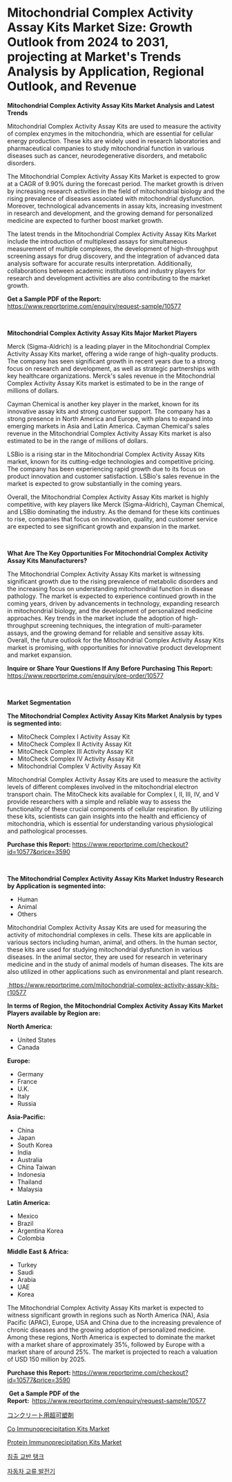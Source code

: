 <p><h1>Mitochondrial Complex Activity Assay Kits Market Size: Growth Outlook from 2024 to 2031, projecting at Market's Trends Analysis by Application, Regional Outlook, and Revenue</h1></p><p><strong>Mitochondrial Complex Activity Assay Kits Market Analysis and Latest Trends</strong></p>
<p><p>Mitochondrial Complex Activity Assay Kits are used to measure the activity of complex enzymes in the mitochondria, which are essential for cellular energy production. These kits are widely used in research laboratories and pharmaceutical companies to study mitochondrial function in various diseases such as cancer, neurodegenerative disorders, and metabolic disorders.</p><p>The Mitochondrial Complex Activity Assay Kits Market is expected to grow at a CAGR of 9.90% during the forecast period. The market growth is driven by increasing research activities in the field of mitochondrial biology and the rising prevalence of diseases associated with mitochondrial dysfunction. Moreover, technological advancements in assay kits, increasing investment in research and development, and the growing demand for personalized medicine are expected to further boost market growth.</p><p>The latest trends in the Mitochondrial Complex Activity Assay Kits Market include the introduction of multiplexed assays for simultaneous measurement of multiple complexes, the development of high-throughput screening assays for drug discovery, and the integration of advanced data analysis software for accurate results interpretation. Additionally, collaborations between academic institutions and industry players for research and development activities are also contributing to the market growth.</p></p>
<p><strong>Get a Sample PDF of the Report:&nbsp;</strong> <a href="https://www.reportprime.com/enquiry/request-sample/10577">https://www.reportprime.com/enquiry/request-sample/10577</a></p>
<p>&nbsp;</p>
<p><strong>Mitochondrial Complex Activity Assay Kits Major Market Players</strong></p>
<p><p>Merck (Sigma-Aldrich) is a leading player in the Mitochondrial Complex Activity Assay Kits market, offering a wide range of high-quality products. The company has seen significant growth in recent years due to a strong focus on research and development, as well as strategic partnerships with key healthcare organizations. Merck's sales revenue in the Mitochondrial Complex Activity Assay Kits market is estimated to be in the range of millions of dollars.</p><p>Cayman Chemical is another key player in the market, known for its innovative assay kits and strong customer support. The company has a strong presence in North America and Europe, with plans to expand into emerging markets in Asia and Latin America. Cayman Chemical's sales revenue in the Mitochondrial Complex Activity Assay Kits market is also estimated to be in the range of millions of dollars.</p><p>LSBio is a rising star in the Mitochondrial Complex Activity Assay Kits market, known for its cutting-edge technologies and competitive pricing. The company has been experiencing rapid growth due to its focus on product innovation and customer satisfaction. LSBio's sales revenue in the market is expected to grow substantially in the coming years.</p><p>Overall, the Mitochondrial Complex Activity Assay Kits market is highly competitive, with key players like Merck (Sigma-Aldrich), Cayman Chemical, and LSBio dominating the industry. As the demand for these kits continues to rise, companies that focus on innovation, quality, and customer service are expected to see significant growth and expansion in the market.</p></p>
<p>&nbsp;</p>
<p><strong>What Are The Key Opportunities For Mitochondrial Complex Activity Assay Kits Manufacturers?</strong></p>
<p><p>The Mitochondrial Complex Activity Assay Kits market is witnessing significant growth due to the rising prevalence of metabolic disorders and the increasing focus on understanding mitochondrial function in disease pathology. The market is expected to experience continued growth in the coming years, driven by advancements in technology, expanding research in mitochondrial biology, and the development of personalized medicine approaches. Key trends in the market include the adoption of high-throughput screening techniques, the integration of multi-parameter assays, and the growing demand for reliable and sensitive assay kits. Overall, the future outlook for the Mitochondrial Complex Activity Assay Kits market is promising, with opportunities for innovative product development and market expansion.</p></p>
<p><strong>Inquire or Share Your Questions If Any Before Purchasing This Report:</strong> <a href="https://www.reportprime.com/enquiry/pre-order/10577">https://www.reportprime.com/enquiry/pre-order/10577</a></p>
<p>&nbsp;</p>
<p><strong>Market Segmentation</strong></p>
<p><strong>The Mitochondrial Complex Activity Assay Kits Market Analysis by types is segmented into:</strong></p>
<p><ul><li>MitoCheck Complex I Activity Assay Kit</li><li>MitoCheck Complex II Activity Assay Kit</li><li>MitoCheck Complex III Activity Assay Kit</li><li>MitoCheck Complex IV Activity Assay Kit</li><li>Mitochondrial Complex V Activity Assay Kit</li></ul></p>
<p><p>Mitochondrial Complex Activity Assay Kits are used to measure the activity levels of different complexes involved in the mitochondrial electron transport chain. The MitoCheck kits available for Complex I, II, III, IV, and V provide researchers with a simple and reliable way to assess the functionality of these crucial components of cellular respiration. By utilizing these kits, scientists can gain insights into the health and efficiency of mitochondria, which is essential for understanding various physiological and pathological processes.</p></p>
<p><strong>Purchase this Report:&nbsp;</strong><a href="https://www.reportprime.com/checkout?id=10577&price=3590">https://www.reportprime.com/checkout?id=10577&price=3590</a></p>
<p>&nbsp;</p>
<p><strong>The Mitochondrial Complex Activity Assay Kits Market Industry Research by Application is segmented into:</strong></p>
<p><ul><li>Human</li><li>Animal</li><li>Others</li></ul></p>
<p><p>Mitochondrial Complex Activity Assay Kits are used for measuring the activity of mitochondrial complexes in cells. These kits are applicable in various sectors including human, animal, and others. In the human sector, these kits are used for studying mitochondrial dysfunction in various diseases. In the animal sector, they are used for research in veterinary medicine and in the study of animal models of human diseases. The kits are also utilized in other applications such as environmental and plant research.</p></p>
<p><a href="https://www.reportprime.com/mitochondrial-complex-activity-assay-kits-r10577">&nbsp;https://www.reportprime.com/mitochondrial-complex-activity-assay-kits-r10577</a></p>
<p><strong>In terms of Region, the Mitochondrial Complex Activity Assay Kits Market Players available by Region are:</strong></p>
<p>
    <p> <strong> North America: </strong>
        <ul>
            <li>United States</li>
            <li>Canada</li>
        </ul>
        </p> 
    <p> <strong> Europe: </strong>
        <ul>
            <li>Germany</li>
            <li>France</li>
            <li>U.K.</li>
            <li>Italy</li>
            <li>Russia</li>
        </ul>
        </p> 
    <p> <strong> Asia-Pacific: </strong>
        <ul>
            <li>China</li>
            <li>Japan</li>
            <li>South Korea</li>
            <li>India</li>
            <li>Australia</li>
            <li>China Taiwan</li>
            <li>Indonesia</li>
            <li>Thailand</li>
            <li>Malaysia</li>
        </ul>
        </p> 
    <p> <strong> Latin America: </strong>
        <ul>
            <li>Mexico</li>
            <li>Brazil</li>
            <li>Argentina Korea</li>
            <li>Colombia</li>
        </ul>
        </p> 
    <p> <strong> Middle East & Africa: </strong>
        <ul>
            <li>Turkey</li>
            <li>Saudi</li>
            <li>Arabia</li>
            <li>UAE</li>
            <li>Korea</li>
        </ul>
    </p>
    </p>
<p><p>The Mitochondrial Complex Activity Assay Kits market is expected to witness significant growth in regions such as North America (NA), Asia Pacific (APAC), Europe, USA and China due to the increasing prevalence of chronic diseases and the growing adoption of personalized medicine. Among these regions, North America is expected to dominate the market with a market share of approximately 35%, followed by Europe with a market share of around 25%. The market is projected to reach a valuation of USD 150 million by 2025.</p></p>
<p><strong>Purchase this Report: </strong><a href="https://www.reportprime.com/checkout?id=10577&price=3590">https://www.reportprime.com/checkout?id=10577&price=3590</a></p>
<p>&nbsp;<strong>Get a Sample PDF of the Report:&nbsp;&nbsp;</strong><a href="https://www.reportprime.com/enquiry/request-sample/10577">https://www.reportprime.com/enquiry/request-sample/10577</a></p>
<p><strong></strong></p>
<p><p><a href="https://github.com/DemarcusKuhlman/Market-Research-Report-List-1/blob/main/773275879621.md">コンクリート用超可塑剤</a></p><p><a href="https://github.com/moyahfrancoestellec51j635wcx/Market-Research-Report-List-2/blob/main/co-immunoprecipitation-kits-market.md">Co Immunoprecipitation Kits Market</a></p><p><a href="https://github.com/JuliaFadel1922/Market-Research-Report-List-1/blob/main/protein-immunoprecipitation-kits-market.md">Protein Immunoprecipitation Kits Market</a></p><p><a href="https://medium.com/@corneliutrifa2022/%EB%A6%AC%EC%B9%AD-%ED%98%BC%ED%95%A9-%ED%83%B1%ED%81%AC-%EC%8B%9C%EC%9E%A5%EC%9D%80-%EC%8B%9C%EC%9E%A5-%EC%A0%90%EC%9C%A0%EC%9C%A8-%EA%B7%9C%EB%AA%A8-%EB%B0%8F-2031%EB%85%84%EA%B9%8C%EC%A7%80%EC%9D%98-%EC%98%88%EC%83%81-%EC%98%88%EC%B8%A1%EC%97%90-%EC%B4%88%EC%A0%90%EC%9D%84-%EB%A7%9E%EC%B6%A5%EB%8B%88%EB%8B%A4-9f971c99f47e">침출 교반 탱크</a></p><p><a href="https://github.com/JohnQuil1917/Market-Research-Report-List-1/blob/main/501942274431.md">자동차 교류 발전기</a></p></p>